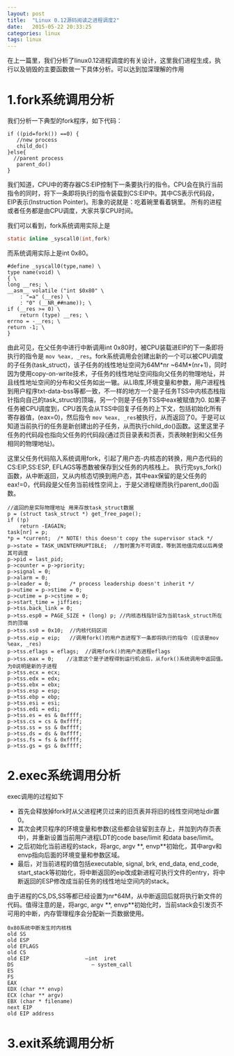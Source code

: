 ```yaml
---
layout: post
title:  "Linux 0.12源码阅读之进程调度2"
date:   2015-05-22 20:33:25
categories: linux 
tags: linux
---
```


在上一篇里，我们分析了linux0.12进程调度的有关设计，这里我们进程生成，执行以及销毁的主要函数做一下具体分析。可以达到加深理解的作用

#	1.fork系统调用分析

我们分析一下典型的fork程序，如下代码：

	if ((pid=fork()) ==0) {
	   //new process 
	   child_do()
	}else{
	  //parent process 
	   parent_do()
	}

我们知道，CPU中的寄存器CS:EIP控制下一条要执行的指令。CPU会在执行当前指令的同时，将下一条即将执行的指令装载到CS:EIP中。其中CS表示代码段，EIP表示(Instruction Pointer)。形象的说就是：吃着碗里看着锅里。 所有的进程或者任务都是由CPU调度，大家共享CPU时间。 

我们可以看到，fork系统调用实际上是 
```c
static inline _syscall0(int,fork)
```
而系统调用实际上是int 0x80。

	#define _syscall0(type,name) \ 
	type name(void) \ 
	{ \ 
	long __res; \ 
	__asm__ volatile ("int $0x80" \ 
	    : "=a" (__res) \ 
	    : "0" (__NR_##name)); \ 
	if (__res >= 0) \
	    return (type) __res; \
	errno = -__res; \ 
	return -1; \ 
	} 

由此可见，在父任务中进行中断调用int 0x80时，被CPU装载进EIP的下一条即将执行的指令是 `mov %eax, _res`。fork系统调用会创建出新的一个可以被CPU调度的子任务(task_struct)，该子任务的线性地址空间为64M\*nr ~64M\*(nr+1)，同时因为使用copy-on-write技术，子任务的线性地址空间指向父任务的物理地址，并且线性地址空间的分布和父任务如出一辙。从LIB库,环境变量和参数，用户进程栈到用户程序txt-data-bss等都一致，不一样的地方一个是子任务TSS中内核态栈指针指向自己的task_struct的顶端，另一个则是子任务TSS中eax被赋值为0. 如果子任务被CPU调度到，CPU首先会从TSS中回复子任务的上下文，包括初始化所有寄存器值，(eax=0)，然后指令 
`mov %eax, _res`被执行，从而返回了0。于是可以知道当前执行的任务是新创建出的子任务，从而执行child_do()函数。这里这里子任务的代码段也指向父任务的代码段(通过页目录表和页表，页表映射到和父任务相同的物理地址)。

这里父任务代码陷入系统调用fork，引起了用户态-内核态的转换，用户态代码的CS:EIP,SS:ESP, EFLAGS等悉数被保存到父任务的内核栈上。
执行完sys_fork()函数，从中断返回，又从内核态切换到用户态，其中eax保留的是父任务的eax!=0，代码段是父任务当前线性空间上，于是父进程继而执行parent_do()函数。

    //返回的是实际物理地址 用来存放task_struct数据
	p = (struct task_struct *) get_free_page();
	if (!p)
		return -EAGAIN;
	task[nr] = p;
	*p = *current;	/* NOTE! this doesn't copy the supervisor stack */
	p->state = TASK_UNINTERRUPTIBLE;  //暂时置为不可调度，等到其他值完成以后再使其可调度
	p->pid = last_pid;
	p->counter = p->priority;
	p->signal = 0;
	p->alarm = 0;
	p->leader = 0;		/* process leadership doesn't inherit */
	p->utime = p->stime = 0;
	p->cutime = p->cstime = 0;
	p->start_time = jiffies;
	p->tss.back_link = 0;
	p->tss.esp0 = PAGE_SIZE + (long) p; //内核态栈指针设为当前task_struct所在页的顶端
	p->tss.ss0 = 0x10;  //内核代码区间
	p->tss.eip = eip;   //调用fork()的用户态进程下一条即将执行的指令 (应该是mov %eax, _res)
	p->tss.eflags = eflags;  //调用fork()的用户态进程eflags
	p->tss.eax = 0;    //注意这个是子进程得到运行机会后，从fork()系统调用中返回值。为0说明是新的子进程
	p->tss.ecx = ecx;
	p->tss.edx = edx;
	p->tss.ebx = ebx;
	p->tss.esp = esp;
	p->tss.ebp = ebp;
	p->tss.esi = esi;
	p->tss.edi = edi;
	p->tss.es = es & 0xffff;
	p->tss.cs = cs & 0xffff;
	p->tss.ss = ss & 0xffff;
	p->tss.ds = ds & 0xffff;
	p->tss.fs = fs & 0xffff;
	p->tss.gs = gs & 0xffff;


#	2.exec系统调用分析
exec调用的过程如下

*	首先会释放掉fork时从父进程拷贝过来的旧页表并将旧的线性空间地址dir置0。
*	其次会拷贝程序的环境变量和参数(这些都会驻留到主存上，并加到内存页表中)，并重新设置当前用户进程LDT的code base/limit 和data base/limit。
*	之后初始化当前进程的stack，将argc, argv \*\*, envp\*\*初始化，其中argv和envp指向后面的环境变量和参数区域。
*	最后，对当前进程的值包括executable, signal, brk, end_data, end_code, start_stack等初始化，将中断返回的eip改成新进程可执行文件的entry，将中断返回的ESP修改成当前任务的线性地址空间内的stack。

由于进程的CS,DS,SS等都已经设置为nr\*64M，从中断返回后就将执行新文件的代码。值得注意的是，将argc, argv \*\*, envp\*\*初始化时，当前stack会引发页不可用的中断，内存管理程序会分配新一页数据使用。

	0x80系统中断发生时内核栈 
	old SS 
	old ESP 
	old EFLAGS 
	old CS 
	old EIP                  —int  iret 
	DS                         — system_call 
	ES 
	FS 
	EAX
	EDX (char ** envp)
	ECX (char ** argv)
	EBX (char * filename)
	next EIP 
	old EIP address

#	3.exit系统调用分析